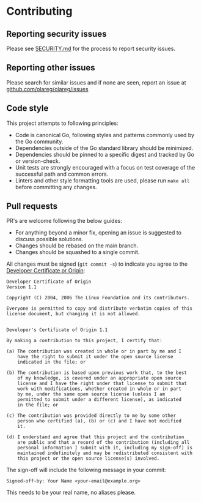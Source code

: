 # Contributing

## Reporting security issues

Please see [SECURITY.md](security.md) for the process to report security issues.

## Reporting other issues

Please search for similar issues and if none are seen, report an issue at [github.com/olareg/olareg/issues](https://github.com/olareg/olareg/issues)

## Code style

This project attempts to following principles:

- Code is canonical Go, following styles and patterns commonly used by the Go community.
- Dependencies outside of the Go standard library should be minimized.
- Dependencies should be pinned to a specific digest and tracked by Go or version-check.
- Unit tests are strongly encouraged with a focus on test coverage of the successful path and common errors.
- Linters and other style formatting tools are used, please run `make all` before committing any changes.

## Pull requests

PR's are welcome following the below guides:

- For anything beyond a minor fix, opening an issue is suggested to discuss possible solutions.
- Changes should be rebased on the main branch.
- Changes should be squashed to a single commit.

All changes must be signed (`git commit -s`) to indicate you agree to the [Developer Certificate or Origin](https://developercertificate.org/):

```text
Developer Certificate of Origin
Version 1.1

Copyright (C) 2004, 2006 The Linux Foundation and its contributors.

Everyone is permitted to copy and distribute verbatim copies of this
license document, but changing it is not allowed.


Developer's Certificate of Origin 1.1

By making a contribution to this project, I certify that:

(a) The contribution was created in whole or in part by me and I
    have the right to submit it under the open source license
    indicated in the file; or

(b) The contribution is based upon previous work that, to the best
    of my knowledge, is covered under an appropriate open source
    license and I have the right under that license to submit that
    work with modifications, whether created in whole or in part
    by me, under the same open source license (unless I am
    permitted to submit under a different license), as indicated
    in the file; or

(c) The contribution was provided directly to me by some other
    person who certified (a), (b) or (c) and I have not modified
    it.

(d) I understand and agree that this project and the contribution
    are public and that a record of the contribution (including all
    personal information I submit with it, including my sign-off) is
    maintained indefinitely and may be redistributed consistent with
    this project or the open source license(s) involved.
```

The sign-off will include the following message in your commit:

```text
Signed-off-by: Your Name <your-email@example.org>
```

This needs to be your real name, no aliases please.
